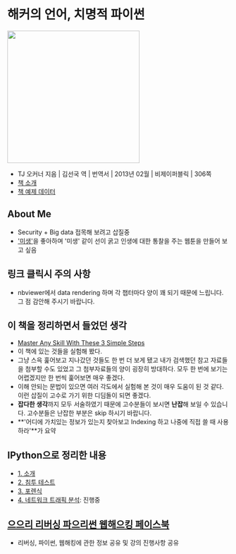 # 해커의 언어, 치명적 파이썬

[<img src="http://image.yes24.com/goods/8433461/L" width="300px" />](http://www.yes24.com/24/goods/8433461?scode=032&OzSrank=1)


- TJ 오커너 지음 | 김선국 역 | 번역서 | 2013년 02월 | 비제이퍼블릭 | 306쪽
- [책 소개](http://www.yes24.com/24/goods/8433461?scode=032&OzSrank=1)
- [책 예제 데이터](http://booksite.elsevier.com/9781597499576/chapters.php)

## About Me

- Security + Big data 접목해 보려고 삽질중
- ['미생'](http://cartoon.media.daum.net/webtoon/view/miseng)을 좋아하며 '미생' 같이 선이 굵고 인생에 대한 통찰을 주는 웹툰을 만들어 보고 싶음

## 링크 클릭시 주의 사항

- nbviewer에서 data rendering 하며 각 챕터마다 양이 꽤 되기 때문에 느립니다. 그 점 감안해 주시기 바랍니다.

## 이 책을 정리하면서 들었던 생각

- [Master Any Skill With These 3 Simple Steps](http://www.businessinsider.com/skill-mastery-2014-5?utm_content=buffer801f0&utm_medium=social&utm_source=facebook.com&utm_campaign=buffer)
- 이 책에 있는 것들을 실험해 봤다.
- 그냥 스윽 훑어보고 지나갔던 것들도 한 번 더 보게 됐고 내가 검색했던 참고 자료들을 첨부할 수도 있었고 그 첨부자료들의 양이 굉장히 방대하다. 모두 한 번에 보기는 어렵겠지만 한 번씩 훑어보면 매우 좋겠다.
- 이해 안되는 문법이 있으면 여러 각도에서 실험해 본 것이 매우 도움이 된 것 같다. 이런 삽질이 고수로 가기 위한 디딤돌이 되면 좋겠다.
- **잡다한 생각**까지 모두 서술하였기 때문에 고수분들이 보시면 **난잡**해 보일 수 있습니다. 고수분들은 난잡한 부분은 skip 하시기 바랍니다.
- **'어디에 가치있는 정보가 있는지 찾아보고 Indexing 하고 나중에 직접 쓸 때 사용하라'**가 요약

## IPython으로 정리한 내용

- [1. 소개](http://nbviewer.ipython.org/github/re4lfl0w/ipython/blob/master/books/violent_python/ch01_Introduction.ipynb)
- [2. 침투 테스트](http://nbviewer.ipython.org/github/re4lfl0w/ipython/blob/master/books/violent_python/ch02_Penetration_test.ipynb)
- [3. 포렌식](http://nbviewer.ipython.org/github/re4lfl0w/ipython/blob/master/books/violent_python/ch03_forensic_investigation.ipynb)
- [4. 네트워크 트래픽 분석](http://nbviewer.ipython.org/github/re4lfl0w/ipython/blob/master/books/violent_python/ch04_Network_traffic_analysis.ipynb): 진행중

## [으으리 리버싱 파으리썬 웹해으킹 페이스북](https://www.facebook.com/groups/1512856868944848/)

- 리버싱, 파이썬, 웹해킹에 관한 정보 공유 및 강의 진행사항 공유
